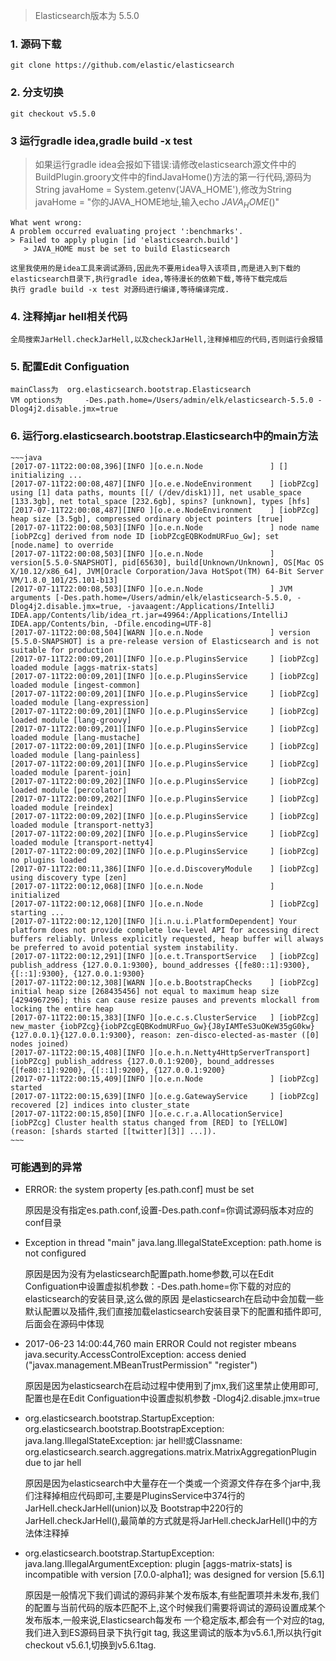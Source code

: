 
> Elasticsearch版本为 5.5.0

### 1. 源码下载

    git clone https://github.com/elastic/elasticsearch

### 2. 分支切换

    git checkout v5.5.0

### 3 运行gradle idea,gradle build -x test

>  如果运行gradle idea会报如下错误:请修改elasticsearch源文件中的BuildPlugin.groory文件中的findJavaHome()方法的第一行代码,源码为 String javaHome = System.getenv('JAVA_HOME'),修改为String javaHome = "你的JAVA_HOME地址,输入echo $JAVA_HOME($)"
~~~
What went wrong:
A problem occurred evaluating project ':benchmarks'.
> Failed to apply plugin [id 'elasticsearch.build']
   > JAVA_HOME must be set to build Elasticsearch
~~~

    这里我使用的是idea工具来调试源码,因此先不要用idea导入该项目,而是进入到下载的elasticsearch目录下,执行gradle idea,等待漫长的依赖下载,等待下载完成后
    执行 gradle build -x test 对源码进行编译,等待编译完成.

###  4. 注释掉jar hell相关代码

    全局搜索JarHell.checkJarHell,以及checkJarHell,注释掉相应的代码,否则运行会报错

###  5. 配置Edit Configuation

    mainClass为  org.elasticsearch.bootstrap.Elasticsearch
    VM options为     -Des.path.home=/Users/admin/elk/elasticsearch-5.5.0 -Dlog4j2.disable.jmx=true

### 6. 运行org.elasticsearch.bootstrap.Elasticsearch中的main方法

    ~~~java
    [2017-07-11T22:00:08,396][INFO ][o.e.n.Node               ] [] initializing ...
    [2017-07-11T22:00:08,487][INFO ][o.e.e.NodeEnvironment    ] [iobPZcg] using [1] data paths, mounts [[/ (/dev/disk1)]], net usable_space [133.3gb], net total_space [232.6gb], spins? [unknown], types [hfs]
    [2017-07-11T22:00:08,487][INFO ][o.e.e.NodeEnvironment    ] [iobPZcg] heap size [3.5gb], compressed ordinary object pointers [true]
    [2017-07-11T22:00:08,503][INFO ][o.e.n.Node               ] node name [iobPZcg] derived from node ID [iobPZcgEQBKodmURFuo_Gw]; set [node.name] to override
    [2017-07-11T22:00:08,503][INFO ][o.e.n.Node               ] version[5.5.0-SNAPSHOT], pid[65630], build[Unknown/Unknown], OS[Mac OS X/10.12/x86_64], JVM[Oracle Corporation/Java HotSpot(TM) 64-Bit Server VM/1.8.0_101/25.101-b13]
    [2017-07-11T22:00:08,503][INFO ][o.e.n.Node               ] JVM arguments [-Des.path.home=/Users/admin/elk/elasticsearch-5.5.0, -Dlog4j2.disable.jmx=true, -javaagent:/Applications/IntelliJ IDEA.app/Contents/lib/idea_rt.jar=49964:/Applications/IntelliJ IDEA.app/Contents/bin, -Dfile.encoding=UTF-8]
    [2017-07-11T22:00:08,504][WARN ][o.e.n.Node               ] version [5.5.0-SNAPSHOT] is a pre-release version of Elasticsearch and is not suitable for production
    [2017-07-11T22:00:09,201][INFO ][o.e.p.PluginsService     ] [iobPZcg] loaded module [aggs-matrix-stats]
    [2017-07-11T22:00:09,201][INFO ][o.e.p.PluginsService     ] [iobPZcg] loaded module [ingest-common]
    [2017-07-11T22:00:09,201][INFO ][o.e.p.PluginsService     ] [iobPZcg] loaded module [lang-expression]
    [2017-07-11T22:00:09,201][INFO ][o.e.p.PluginsService     ] [iobPZcg] loaded module [lang-groovy]
    [2017-07-11T22:00:09,201][INFO ][o.e.p.PluginsService     ] [iobPZcg] loaded module [lang-mustache]
    [2017-07-11T22:00:09,201][INFO ][o.e.p.PluginsService     ] [iobPZcg] loaded module [lang-painless]
    [2017-07-11T22:00:09,201][INFO ][o.e.p.PluginsService     ] [iobPZcg] loaded module [parent-join]
    [2017-07-11T22:00:09,202][INFO ][o.e.p.PluginsService     ] [iobPZcg] loaded module [percolator]
    [2017-07-11T22:00:09,202][INFO ][o.e.p.PluginsService     ] [iobPZcg] loaded module [reindex]
    [2017-07-11T22:00:09,202][INFO ][o.e.p.PluginsService     ] [iobPZcg] loaded module [transport-netty3]
    [2017-07-11T22:00:09,202][INFO ][o.e.p.PluginsService     ] [iobPZcg] loaded module [transport-netty4]
    [2017-07-11T22:00:09,202][INFO ][o.e.p.PluginsService     ] [iobPZcg] no plugins loaded
    [2017-07-11T22:00:11,386][INFO ][o.e.d.DiscoveryModule    ] [iobPZcg] using discovery type [zen]
    [2017-07-11T22:00:12,068][INFO ][o.e.n.Node               ] initialized
    [2017-07-11T22:00:12,068][INFO ][o.e.n.Node               ] [iobPZcg] starting ...
    [2017-07-11T22:00:12,120][INFO ][i.n.u.i.PlatformDependent] Your platform does not provide complete low-level API for accessing direct buffers reliably. Unless explicitly requested, heap buffer will always be preferred to avoid potential system instability.
    [2017-07-11T22:00:12,291][INFO ][o.e.t.TransportService   ] [iobPZcg] publish_address {127.0.0.1:9300}, bound_addresses {[fe80::1]:9300}, {[::1]:9300}, {127.0.0.1:9300}
    [2017-07-11T22:00:12,308][WARN ][o.e.b.BootstrapChecks    ] [iobPZcg] initial heap size [268435456] not equal to maximum heap size [4294967296]; this can cause resize pauses and prevents mlockall from locking the entire heap
    [2017-07-11T22:00:15,383][INFO ][o.e.c.s.ClusterService   ] [iobPZcg] new_master {iobPZcg}{iobPZcgEQBKodmURFuo_Gw}{J8yIAMTeS3uOKeW35gG0kw}{127.0.0.1}{127.0.0.1:9300}, reason: zen-disco-elected-as-master ([0] nodes joined)
    [2017-07-11T22:00:15,408][INFO ][o.e.h.n.Netty4HttpServerTransport] [iobPZcg] publish_address {127.0.0.1:9200}, bound_addresses {[fe80::1]:9200}, {[::1]:9200}, {127.0.0.1:9200}
    [2017-07-11T22:00:15,409][INFO ][o.e.n.Node               ] [iobPZcg] started
    [2017-07-11T22:00:15,639][INFO ][o.e.g.GatewayService     ] [iobPZcg] recovered [2] indices into cluster_state
    [2017-07-11T22:00:15,850][INFO ][o.e.c.r.a.AllocationService] [iobPZcg] Cluster health status changed from [RED] to [YELLOW] (reason: [shards started [[twitter][3]] ...]).
    ~~~

### 可能遇到的异常

- ERROR: the system property [es.path.conf] must be set

    原因是没有指定es.path.conf,设置-Des.path.conf=你调试源码版本对应的conf目录

-  Exception in thread "main" java.lang.IllegalStateException: path.home is not configured

     原因是因为没有为elasticsearch配置path.home参数,可以在Edit Configuation中设置虚拟机参数：-Des.path.home=你下载的对应的elasticsearch的安装目录,这么做的原因
     是elasticsearch在启动中会加载一些默认配置以及插件,我们直接加载elasticsearch安装目录下的配置和插件即可,后面会在源码中体现

-  2017-06-23 14:00:44,760 main ERROR Could not register mbeans java.security.AccessControlException: access denied ("javax.management.MBeanTrustPermission" "register")

    原因是因为elasticsearch在启动过程中使用到了jmx,我们这里禁止使用即可,配置也是在Edit Configuation中设置虚拟机参数 -Dlog4j2.disable.jmx=true

- org.elasticsearch.bootstrap.StartupException: org.elasticsearch.bootstrap.BootstrapException: java.lang.IllegalStateException: jar hell!或Classname: org.elasticsearch.search.aggregations.matrix.MatrixAggregationPlugin due to jar hell

    原因是因为elasticsearch中大量存在一个类或一个资源文件存在多个jar中,我们注释掉相应代码即可,主要是PluginsService中374行的JarHell.checkJarHell(union)以及
    Bootstrap中220行的JarHell.checkJarHell(),最简单的方式就是将JarHell.checkJarHell()中的方法体注释掉

- org.elasticsearch.bootstrap.StartupException: java.lang.IllegalArgumentException: plugin [aggs-matrix-stats] is incompatible with version [7.0.0-alpha1]; was designed for version [5.6.1]

    原因是一般情况下我们调试的源码非某个发布版本,有些配置项并未发布,我们的配置与当前代码的版本匹配不上,这个时候我们需要将调试的源码设置成某个发布版本,一般来说,Elasticsearch每发布
    一个稳定版本,都会有一个对应的tag,我们进入到ES源码目录下执行git tag, 我这里调试的版本为v5.6.1,所以执行git checkout v5.6.1,切换到v5.6.1tag.


